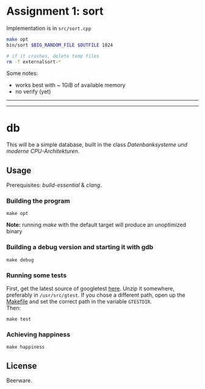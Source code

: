 # Assignment 1: sort

Implementation is in `src/sort.cpp`

```bash
make opt
bin/sort $BIG_RANDOM_FILE $OUTFILE 1024

# if it crashes, delete temp files
rm -f externalsort-*
```

Some notes:

- works best with ~ 1GiB of available memory
- no verify (yet)


---

---

# db

This will be a simple database, built in the class _Datenbanksysteme und moderne CPU-Architekturen_.

## Usage

Prerequisites: _build-essential_ & _clang_.

### Building the program

    make opt

**Note:** running _make_ with the default target will produce an unoptimized binary

### Building a debug version and starting it with gdb

    make debug

### Running some tests

First, get the latest source of googletest [here][gtest]. Unzip it somewhere, preferably in `/usr/src/gtest`. If you chose a different path, open up the [Makefile][makefile] and set the correct path in the variable `GTESTDIR`.  
Then:

    make test

[gtest]: https://code.google.com/p/googletest/downloads/list
[makefile]: https://bitbucket.org/cfstras/db/src/master/Makefile

### Achieving happiness

    make happiness

## License

Beerware.
